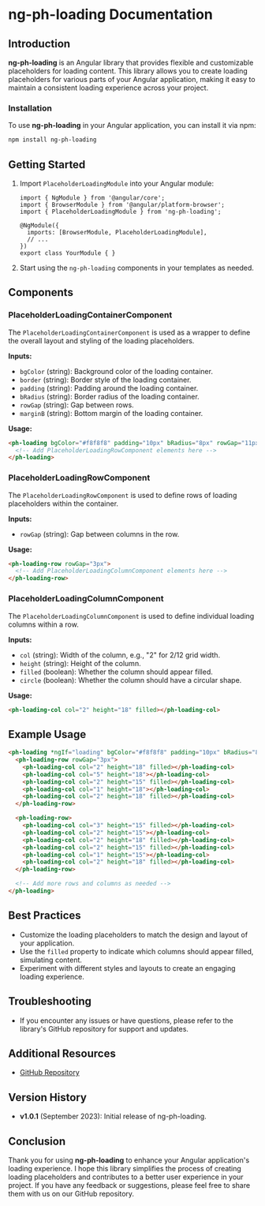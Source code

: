 # ng-ph-loading Documentation

## Introduction

**ng-ph-loading** is an Angular library that provides flexible and customizable placeholders for loading content. This library allows you to create loading placeholders for various parts of your Angular application, making it easy to maintain a consistent loading experience across your project.

### Installation

To use **ng-ph-loading** in your Angular application, you can install it via npm:

```bash
npm install ng-ph-loading
```

## Getting Started

1. Import `PlaceholderLoadingModule` into your Angular module:

   ```application module
   import { NgModule } from '@angular/core';
   import { BrowserModule } from '@angular/platform-browser';
   import { PlaceholderLoadingModule } from 'ng-ph-loading';

   @NgModule({
     imports: [BrowserModule, PlaceholderLoadingModule],
     // ...
   })
   export class YourModule { }
   ```

2. Start using the `ng-ph-loading` components in your templates as needed.

## Components

### PlaceholderLoadingContainerComponent

The `PlaceholderLoadingContainerComponent` is used as a wrapper to define the overall layout and styling of the loading placeholders.

**Inputs:**

- `bgColor` (string): Background color of the loading container.
- `border` (string): Border style of the loading container.
- `padding` (string): Padding around the loading container.
- `bRadius` (string): Border radius of the loading container.
- `rowGap` (string): Gap between rows.
- `marginB` (string): Bottom margin of the loading container.

**Usage:**

```html
<ph-loading bgColor="#f8f8f8" padding="10px" bRadius="8px" rowGap="11px" marginB="8px">
  <!-- Add PlaceholderLoadingRowComponent elements here -->
</ph-loading>
```

### PlaceholderLoadingRowComponent

The `PlaceholderLoadingRowComponent` is used to define rows of loading placeholders within the container.

**Inputs:**

- `rowGap` (string): Gap between columns in the row.

**Usage:**

```html
<ph-loading-row rowGap="3px">
  <!-- Add PlaceholderLoadingColumnComponent elements here -->
</ph-loading-row>
```

### PlaceholderLoadingColumnComponent

The `PlaceholderLoadingColumnComponent` is used to define individual loading columns within a row.

**Inputs:**

- `col` (string): Width of the column, e.g., "2" for 2/12 grid width.
- `height` (string): Height of the column.
- `filled` (boolean): Whether the column should appear filled.
- `circle` (boolean): Whether the column should have a circular shape.

**Usage:**

```html
<ph-loading-col col="2" height="18" filled></ph-loading-col>
```

## Example Usage

```html
<ph-loading *ngIf="loading" bgColor="#f8f8f8" padding="10px" bRadius="8px">
  <ph-loading-row rowGap="3px">
    <ph-loading-col col="2" height="18" filled></ph-loading-col>
    <ph-loading-col col="5" height="18"></ph-loading-col>
    <ph-loading-col col="2" height="15" filled></ph-loading-col>
    <ph-loading-col col="1" height="18"></ph-loading-col>
    <ph-loading-col col="2" height="18" filled></ph-loading-col>
  </ph-loading-row>

  <ph-loading-row>
    <ph-loading-col col="3" height="15" filled></ph-loading-col>
    <ph-loading-col col="2" height="15"></ph-loading-col>
    <ph-loading-col col="2" height="18" filled></ph-loading-col>
    <ph-loading-col col="2" height="15" filled></ph-loading-col>
    <ph-loading-col col="1" height="15"></ph-loading-col>
    <ph-loading-col col="2" height="18" filled></ph-loading-col>
  </ph-loading-row>

  <!-- Add more rows and columns as needed -->
</ph-loading>
```

## Best Practices

- Customize the loading placeholders to match the design and layout of your application.
- Use the `filled` property to indicate which columns should appear filled, simulating content.
- Experiment with different styles and layouts to create an engaging loading experience.

## Troubleshooting

- If you encounter any issues or have questions, please refer to the library's GitHub repository for support and updates.

## Additional Resources

- [GitHub Repository](https://github.com/amirblz/ph-loading)

## Version History

- **v1.0.1** (September 2023): Initial release of ng-ph-loading.

## Conclusion

Thank you for using **ng-ph-loading** to enhance your Angular application's loading experience. I hope this library simplifies the process of creating loading placeholders and contributes to a better user experience in your project. If you have any feedback or suggestions, please feel free to share them with us on our GitHub repository.
